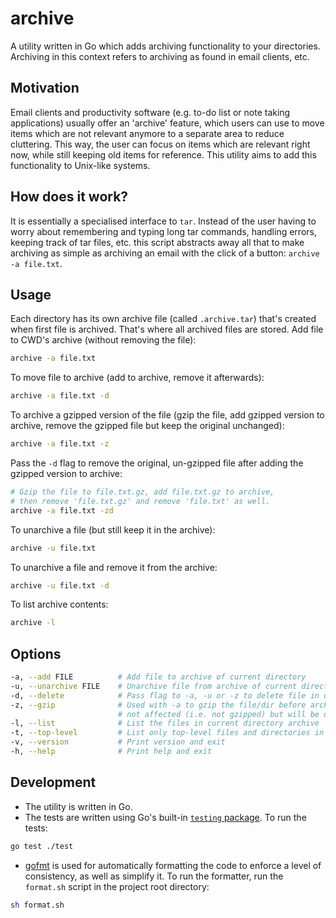 # archive

A utility written in Go which adds archiving functionality to your directories. Archiving in this context refers to archiving as found in email clients, etc.

## Motivation

Email clients and productivity software (e.g. to-do list or note taking applications) usually offer an 'archive' feature, which users can use to move items which are not relevant anymore to a separate area to reduce cluttering. This way, the user can focus on items which are relevant right now, while still keeping old items for reference. This utility aims to add this functionality to Unix-like systems.

## How does it work?

It is essentially a specialised interface to `tar`. Instead of the user having to worry about remembering and typing long tar commands, handling errors, keeping track of tar files, etc. this script abstracts away all that to make archiving as simple as archiving an email with the click of a button: `archive -a file.txt`.

## Usage

Each directory has its own archive file (called `.archive.tar`) that's created when first file is archived. That's where all archived files are stored. Add file to CWD's archive (without removing the file):

```sh
archive -a file.txt
```

To move file to archive (add to archive, remove it afterwards):

```sh
archive -a file.txt -d
```

To archive a gzipped version of the file (gzip the file, add gzipped version to archive, remove the gzipped file but keep the original unchanged):

```sh
archive -a file.txt -z
```

Pass the `-d` flag to remove the original, un-gzipped file after adding the gzipped version to archive:

```sh
# Gzip the file to file.txt.gz, add file.txt.gz to archive,
# then remove 'file.txt.gz' and remove 'file.txt' as well.
archive -a file.txt -zd
```

To unarchive a file (but still keep it in the archive):

```sh
archive -u file.txt
```

To unarchive a file and remove it from the archive:

```sh
archive -u file.txt -d
```

To list archive contents:

```sh
archive -l
```

## Options

```sh
-a, --add FILE          # Add file to archive of current directory
-u, --unarchive FILE    # Unarchive file from archive of current directory
-d, --delete            # Pass flag to -a, -u or -z to delete file in dir/archive after operation
-z, --gzip              # Used with -a to gzip the file/dir before archiving it. Original file is 
                        # not affected (i.e. not gzipped) but will be deleted if -d is passed.
-l, --list              # List the files in current directory archive
-t, --top-level         # List only top-level files and directories in current directory archive
-v, --version           # Print version and exit
-h, --help              # Print help and exit
```

## Development

- The utility is written in Go.
- The tests are written using Go's built-in [`testing` package](https://pkg.go.dev/testing). To run the tests:

```sh
go test ./test
```

- [gofmt](https://pkg.go.dev/cmd/gofmt) is used for automatically formatting the code to enforce a level of consistency, as well as simplify it. To run the formatter, run the `format.sh` script in the project root directory:

```sh
sh format.sh
```
